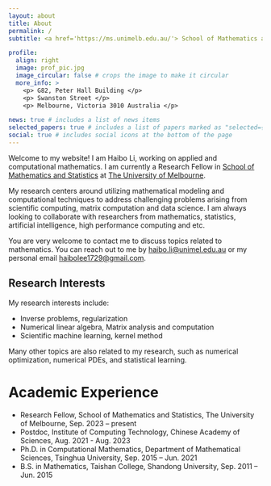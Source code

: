```yaml
---
layout: about
title: About
permalink: /
subtitle: <a href='https://ms.unimelb.edu.au/'> School of Mathematics and Statistics, The University of Melbourne </a>

profile:
  align: right
  image: prof_pic.jpg
  image_circular: false # crops the image to make it circular
  more_info: >
    <p> G82, Peter Hall Building </p>
    <p> Swanston Street </p>
    <p> Melbourne, Victoria 3010 Australia </p>

news: true # includes a list of news items
selected_papers: true # includes a list of papers marked as "selected={true}"
social: true # includes social icons at the bottom of the page
---
```


Welcome to my website! I am Haibo Li, working on applied and computational mathematics. I am currently a Research Fellow in [School of Mathematics and Statistics](https://ms.unimelb.edu.au) at [The University of Melbourne](https://www.unimelb.edu.au/).

My research centers around utilizing mathematical modeling and computational techniques to address challenging problems arising from scientific computing, matrix computation and data science. I am always looking to collaborate with researchers from mathematics, statistics, artificial intelligence, high performance computing and etc. 

You are very welcome to contact me to discuss topics related to mathematics. You can reach out to me by haibo.li@unimel.edu.au or my personal email haibolee1729@gmail.com.
 
## Research Interests
My research interests include:
- Inverse problems, regularization
- Numerical linear algebra, Matrix analysis and computation
- Scientific machine learning, kernel method
  
Many other topics are also related to my research, such as numerical optimization, numerical PDEs, and statistical learning.

# Academic Experience
- Research Fellow, School of Mathematics and Statistics, The University of Melbourne, Sep. 2023 – present
- Postdoc, Institute of Computing Technology, Chinese Academy of Sciences, Aug. 2021 -  Aug. 2023
- Ph.D. in Computational Mathematics, Department of Mathematical Sciences, Tsinghua University, Sep. 2015 – Jun. 2021
- B.S. in Mathematics, Taishan College, Shandong University, Sep. 2011 – Jun. 2015



